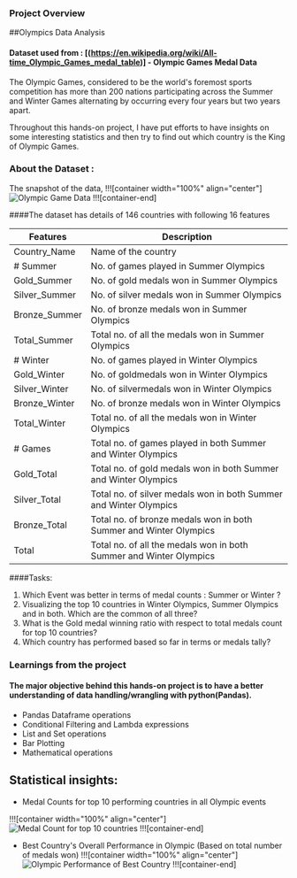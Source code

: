 ### Project Overview

##Olympics Data Analysis

#### Dataset used from :  [(https://en.wikipedia.org/wiki/All-time_Olympic_Games_medal_table)] - Olympic Games Medal Data

The Olympic Games, considered to be the world's foremost sports competition has more than 200 nations participating across the Summer and Winter Games alternating by occurring every four years but two years apart.

Throughout this hands-on project,  I have put efforts to have insights on some interesting statistics and then try to find out which country is the King of Olympic Games.

### About the Dataset :

The snapshot of the data,
!!![container width="100%" align="center"]
![Olympic Game Data](undefined/account/b16/6a1f0c95-2915-474c-917f-dc711cc8d89b/b-619/b5b3ddd7-87b9-4b0a-a5d9-70108f33c715/file.png)
!!![container-end]

####The dataset has details of 146 countries with following 16 features

| Features | Description |
| --- | --- |
| Country_Name | Name of the country |
| # Summer | No. of games played in Summer Olympics |
| Gold_Summer | No. of gold medals won in Summer Olympics |
| Silver_Summer | No. of silver medals won in Summer Olympics|
| Bronze_Summer | No. of bronze medals won in Summer Olympics |
| Total_Summer | Total no. of all the medals won in Summer Olympics |
| # Winter | No. of games played in Winter Olympics |
| Gold_Winter | No. of goldmedals won in Winter Olympics |
| Silver_Winter | No. of silvermedals won in Winter Olympics |
| Bronze_Winter | No. of bronze medals won in Winter Olympics |
| Total_Winter | Total no. of all the medals won in Winter Olympics |
| # Games | Total no. of games played in both Summer and Winter Olympics |
| Gold_Total | Total no. of gold medals won in both Summer and Winter Olympics |
| Silver_Total	| Total no. of silver medals won in both Summer and Winter Olympics |
| Bronze_Total | Total no. of bronze medals won in both Summer and Winter Olympics |
| Total | Total no. of all the medals won in both Summer and Winter Olympics |

####Tasks:

1. Which Event was better in terms of medal counts : Summer or Winter ?
2. Visualizing the top 10 countries in Winter Olympics, Summer Olympics and in both. Which are the common of all three?
3. What is the Gold medal winning ratio with respect to total medals count for top 10 countries?
4. Which country has performed based so far in terms or medals tally?  



### Learnings from the project

#### The major objective behind this hands-on project is to have a better understanding of data handling/wrangling with python(Pandas).

 - Pandas Dataframe operations
 - Conditional Filtering and Lambda expressions
 - List and Set operations
 - Bar Plotting
 - Mathematical operations


## Statistical insights:

- Medal Counts for top 10 performing countries in all Olympic events

!!![container width="100%" align="center"]
![Medal Count for top 10 countries](undefined/account/b16/6a1f0c95-2915-474c-917f-dc711cc8d89b/b597/a079f760-af4b-402d-bbec-a00012097277/file.JPG)
!!![container-end]


- Best Country's Overall Performance in Olympic (Based on total number of medals won)
!!![container width="100%" align="center"]
![Olympic Performance of Best Country](undefined/account/b16/6a1f0c95-2915-474c-917f-dc711cc8d89b/b91/72c0d530-24e3-4517-9755-a139457f5f49/file.JPG)
!!![container-end]


 


